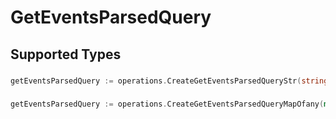 # GetEventsParsedQuery


## Supported Types

### 

```go
getEventsParsedQuery := operations.CreateGetEventsParsedQueryStr(string{/* values here */})
```

### 

```go
getEventsParsedQuery := operations.CreateGetEventsParsedQueryMapOfany(map[string]interface{}{/* values here */})
```

